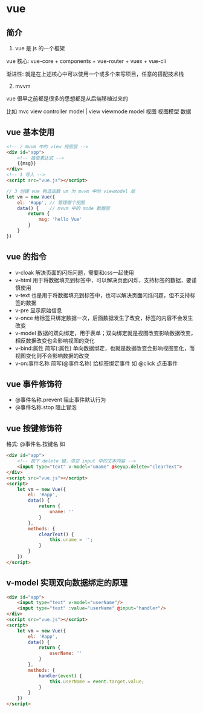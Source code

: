 # vue

## 简介

1. vue 是 js 的一个框架

vue 核心: vue-core + components + vue-router + vuex + vue-cli

渐进性: 就是在上述核心中可以使用一个或多个来写项目，任意的搭配技术栈

2. mvvm 

vue 很早之前都是很多的思想都是从后端移植过来的


比如 mvc
    view           controller            model
     |
    view        viewmode          model
    视图         视图模型          数据

## vue 基本使用

```html
<!-- 2 mvvm 中的 view 视图层 -->
<div id="app">
    <!-- 插值表达式 -->
    {{msg}}
</div>
<!-- 1 导入 -->
<script src="vue.js"></script>
```

```javascript
// 3 创建 vue 构造函数 vm 为 mvvm 中的 viewmodel 层
let vm = new Vue({
    el: '#app', // 管理哪个视图
    data() {    // mvvm 中的 mode 数据层
        return {
            msg: 'hello Vue'
        }
    }
})
```

## vue 的指令

- v-cloak 解决页面的闪烁问题，需要和css一起使用
- v-html 用于将数据填充到标签中，可以解决页面闪烁，支持标签的数据，要谨慎使用
- v-text 也是用于将数据填充到标签中，也可以解决页面闪烁问题，但不支持标签的数据
- v-pre 显示原始信息
- v-once 给标签只绑定数据一次，后面数据发生了改变，标签的内容不会发生改变
- v-model 数据的双向绑定，用于表单；双向绑定就是视图改变影响数据改变，相反数据改变也会影响视图的变化
- v-bind:属性 简写(:属性) 单向数据绑定，也就是数据改变会影响视图变化，而视图变化则不会影响数据的改变
- v-on:事件名称 简写(@事件名称) 给标签绑定事件 如 @click 点击事件

## vue 事件修饰符

- @事件名称.prevent 阻止事件默认行为
- @事件名称.stop 阻止冒泡

## vue 按键修饰符

格式: @事件名.按键名 如

```html
<div id="app">
    <!-- 按下 delete 键，清空 input 中的文本内容 -->
    <input type="text" v-model="uname" @keyup.delete="clearText">
</div>
<script src="vue.js"></script>
<script>
    let vm = new Vue({
        el: '#app',
        data() {
            return {
                uname: ''
            }
        },
        methods: {
            clearText() {
                this.uname = '';
            }
        }
    })
</script>
```

## v-model 实现双向数据绑定的原理

```html
<div id="app">
    <input type="text" v-model="userName"/>
    <input type="text" :value="userName" @input="handler"/>
</div>
<script src="vue.js"></script>
<script>
    let vm = new Vue({
        el: '#app',
        data() {
            return {
                userName: ''
            }
        },
        methods: {
            handler(event) {
                this.userName = event.target.value;
            }
        }
    })
</script>
```